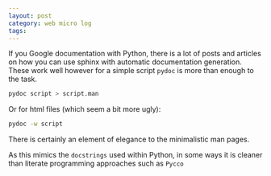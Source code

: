 ```yaml
---
layout: post
category: web micro log
tags:
---
```


If you Google documentation with Python, there is a lot of posts and articles on
how you can use sphinx with automatic documentation generation. These work well
however for a simple script `pydoc` is more than enough to the task.

```sh
pydoc script > script.man
```

Or for html files (which seem a bit more ugly):

```sh
pydoc -w script
```

There is certainly an element of elegance to the minimalistic man pages.

As this mimics the `docstrings` used within Python, in some ways it is cleaner
than literate programming approaches such as `Pycco`
